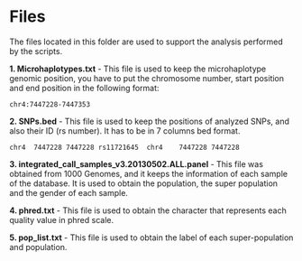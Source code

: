 # Files

The files located in this folder are used to support the analysis performed by the scripts.

**1. Microhaplotypes.txt** - This file is used to keep the microhaplotype genomic position, you have to put the chromosome number, start position and end position in the following format:
  ```
  chr4:7447228-7447353
  ```
  
**2. SNPs.bed** - This file is used to keep the positions of analyzed SNPs, and also their ID (rs number). It has to be in 7 columns bed format.
  ```
  chr4	7447228	7447228	rs11721645	chr4	7447228	7447228
  ```
  
**3. integrated_call_samples_v3.20130502.ALL.panel** - This file was obtained from 1000 Genomes, and it keeps the information of each sample of the database. It is used to obtain the population, the super population and the gender of each sample.

**4. phred.txt** - This file is used to obtain the character that represents each quality value in phred scale.

**5. pop_list.txt** - This file is used to obtain the label of each super-population and population.
